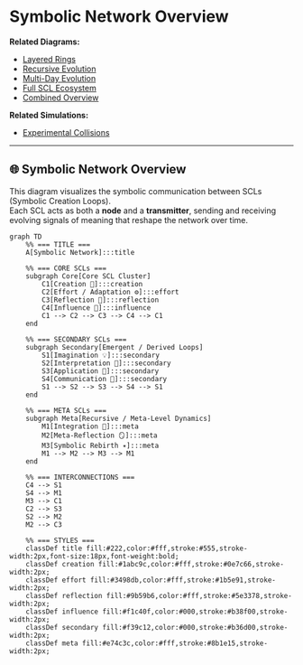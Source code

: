 # Symbolic Network Overview

**Related Diagrams:**  
- [Layered Rings](../diagrams/layered_rings.md)  
- [Recursive Evolution](../diagrams/recursive_evolution.md)  
- [Multi-Day Evolution](../diagrams/multi_day_evolution.md)  
- [Full SCL Ecosystem](../diagrams/full_scl_ecosystem.md)  
- [Combined Overview](../diagrams/combined_overview.md)

**Related Simulations:**  
- [Experimental Collisions](../simulations/experimental_collisions.md)

---

## 🌐 Symbolic Network Overview

This diagram visualizes the symbolic communication between SCLs (Symbolic Creation Loops).  
Each SCL acts as both a **node** and a **transmitter**, sending and receiving evolving signals of meaning that reshape the network over time.

```mermaid
graph TD
    %% === TITLE ===
    A[Symbolic Network]:::title

    %% === CORE SCLs ===
    subgraph Core[Core SCL Cluster]
        C1[Creation 🌱]:::creation
        C2[Effort / Adaptation ⚙️]:::effort
        C3[Reflection 💭]:::reflection
        C4[Influence 🌊]:::influence
        C1 --> C2 --> C3 --> C4 --> C1
    end

    %% === SECONDARY SCLs ===
    subgraph Secondary[Emergent / Derived Loops]
        S1[Imagination 💡]:::secondary
        S2[Interpretation 🧩]:::secondary
        S3[Application 🔧]:::secondary
        S4[Communication 📡]:::secondary
        S1 --> S2 --> S3 --> S4 --> S1
    end

    %% === META SCLs ===
    subgraph Meta[Recursive / Meta-Level Dynamics]
        M1[Integration 🔄]:::meta
        M2[Meta-Reflection 🪞]:::meta
        M3[Symbolic Rebirth ✴️]:::meta
        M1 --> M2 --> M3 --> M1
    end

    %% === INTERCONNECTIONS ===
    C4 --> S1
    S4 --> M1
    M3 --> C1
    C2 --> S3
    S2 --> M2
    M2 --> C3

    %% === STYLES ===
    classDef title fill:#222,color:#fff,stroke:#555,stroke-width:2px,font-size:18px,font-weight:bold;
    classDef creation fill:#1abc9c,color:#fff,stroke:#0e7c66,stroke-width:2px;
    classDef effort fill:#3498db,color:#fff,stroke:#1b5e91,stroke-width:2px;
    classDef reflection fill:#9b59b6,color:#fff,stroke:#5e3378,stroke-width:2px;
    classDef influence fill:#f1c40f,color:#000,stroke:#b38f00,stroke-width:2px;
    classDef secondary fill:#f39c12,color:#000,stroke:#b36d00,stroke-width:2px;
    classDef meta fill:#e74c3c,color:#fff,stroke:#8b1e15,stroke-width:2px;
